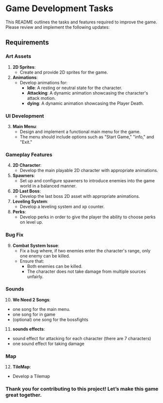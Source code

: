 # Game Development Tasks
This README outlines the tasks and features required to improve the game. Please review and implement the following updates:
## Requirements
### Art Assets
1. **2D Sprites**:
   - Create and provide 2D sprites for the game.
2. **Animations**:
   - Develop animations for:
     - **Idle**: A resting or neutral state for the character.
     - **Attacking**: A dynamic animation showcasing the character's attack motion.
     - **dying**: A dynamic animation showcasing the Player Death.
### UI Development
3. **Main Menu**:
   - Design and implement a functional main menu for the game.
   - The menu should include options such as "Start Game," "info," and "Exit."
### Gameplay Features
4. **2D Character**:
   - Develop the main playable 2D character with appropriate animations.
5. **Spawners**:
   - Set up and configure spawners to introduce enemies into the game world in a balanced manner.
6. **2D Last Boss**:
   - Develop the last boss 2D asset with appropriate animations.
7. **Leveling System**:
   - Develop a leveling system and xp counter.
8. **Perks**:
   - Develop perks in order to give the player the ability to choose perks on level up.
### Bug Fix
9. **Combat System Issue**:
   - Fix a bug where, if two enemies enter the character's range, only one enemy can be killed.
   - Ensure that:
     - Both enemies can be killed.
     - The character does not take damage from multiple sources unfairly.
### Sounds
10. **We Need 2 Songs**:
   - one song for the main menu.
   - one song for in game
   - (optional) one song for the bossfights
11. **sounds effects**:
   - sound effect for attacking for each character (there are 7 characters)
   - one sound effect for taking damage
  
### Map
12. **TileMap**:
   - Develop a Tilemap
### Thank you for contributing to this project! Let’s make this game great together.
